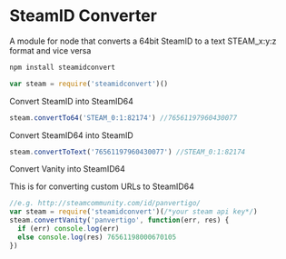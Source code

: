 # SteamID Converter

A module for node that converts a 64bit SteamID to a text STEAM_x:y:z format and vice versa

```js
npm install steamidconvert
```

```js
var steam = require('steamidconvert')()
```

Convert SteamID into SteamID64

```js
steam.convertTo64('STEAM_0:1:82174') //76561197960430077
```

Convert SteamID64 into SteamID

```js
steam.convertToText('76561197960430077') //STEAM_0:1:82174 
```

Convert Vanity into SteamID64

This is for converting custom URLs to SteamID64
```js
//e.g. http://steamcommunity.com/id/panvertigo/
var steam = require('steamidconvert')(/*your steam api key*/)
steam.convertVanity('panvertigo', function(err, res) {
  if (err) console.log(err)
  else console.log(res) 76561198000670105
})
```